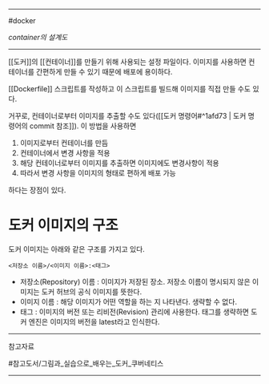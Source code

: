 
---

#docker

*container의 설계도*

---

[[도커]]의 [[컨테이너]]를 만들기 위해 사용되는 설정 파일이다. 이미지를 사용하면 컨테이너를 간편하게 만들 수 있기 때문에 배포에 용이하다.

[[Dockerfile]] 스크립트를 작성하고 이 스크립트를 빌드해 이미지를 직접 만들 수도 있다.

거꾸로, 컨테이너로부터 이미지를 추출할 수도 있다([[도커 명령어#^1afd73 | 도커 명령어의 commit 참조]]). 이 방법을 사용하면

1. 이미지로부터 컨테이너를 만듬 
2. 컨테이너에서 변경 사항을 적용
3. 해당 컨테이너로부터 이미지를 추출하면 이미지에도 변경사항이 적용
4. 따라서 변경 사항을 이미지의 형태로 편하게 배포 가능

하다는 장점이 있다.

# 도커 이미지의 구조

도커 이미지는 아래와 같은 구조를 가지고 있다.

`<저장소 이름>/<이미지 이름>:<태그>`

+ 저장소(Repository) 이름 : 이미지가 저장된 장소. 저장소 이름이 명시되지 않은 이미지는 도커 허브의 공식 이미지를 뜻한다.
+ 이미지 이름 : 해당 이미지가 어떤 역할을 하는 지 나타낸다. 생략할 수 없다.
+ 태그 : 이미지의 버전 또는 리비전(Revision) 관리에 사용한다. 태그를 생략하면 도커 엔진은 이미지의 버전을 latest라고 인식한다.

---

참고자료

#참고도서/그림과_실습으로_배우는_도커_쿠버네티스 

---